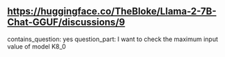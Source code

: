 ## https://huggingface.co/TheBloke/Llama-2-7B-Chat-GGUF/discussions/9

contains_question: yes
question_part: I want to check the maximum input value of model K8_0